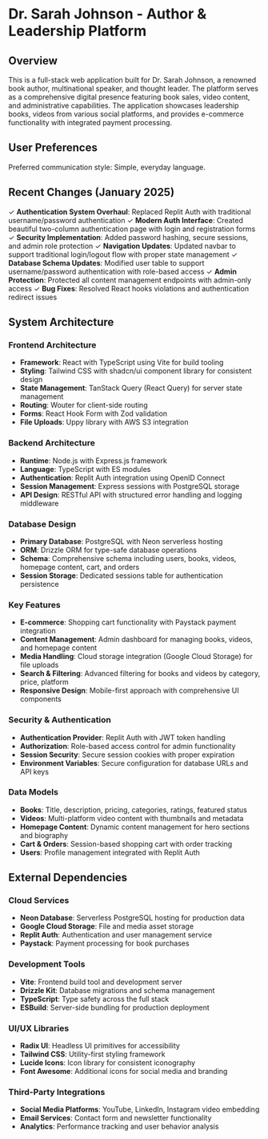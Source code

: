 # Dr. Sarah Johnson - Author & Leadership Platform

## Overview

This is a full-stack web application built for Dr. Sarah Johnson, a renowned book author, multinational speaker, and thought leader. The platform serves as a comprehensive digital presence featuring book sales, video content, and administrative capabilities. The application showcases leadership books, videos from various social platforms, and provides e-commerce functionality with integrated payment processing.

## User Preferences

Preferred communication style: Simple, everyday language.

## Recent Changes (January 2025)

✓ **Authentication System Overhaul**: Replaced Replit Auth with traditional username/password authentication
✓ **Modern Auth Interface**: Created beautiful two-column authentication page with login and registration forms
✓ **Security Implementation**: Added password hashing, secure sessions, and admin role protection
✓ **Navigation Updates**: Updated navbar to support traditional login/logout flow with proper state management
✓ **Database Schema Updates**: Modified user table to support username/password authentication with role-based access
✓ **Admin Protection**: Protected all content management endpoints with admin-only access
✓ **Bug Fixes**: Resolved React hooks violations and authentication redirect issues

## System Architecture

### Frontend Architecture
- **Framework**: React with TypeScript using Vite for build tooling
- **Styling**: Tailwind CSS with shadcn/ui component library for consistent design
- **State Management**: TanStack Query (React Query) for server state management
- **Routing**: Wouter for client-side routing
- **Forms**: React Hook Form with Zod validation
- **File Uploads**: Uppy library with AWS S3 integration

### Backend Architecture
- **Runtime**: Node.js with Express.js framework
- **Language**: TypeScript with ES modules
- **Authentication**: Replit Auth integration using OpenID Connect
- **Session Management**: Express sessions with PostgreSQL storage
- **API Design**: RESTful API with structured error handling and logging middleware

### Database Design
- **Primary Database**: PostgreSQL with Neon serverless hosting
- **ORM**: Drizzle ORM for type-safe database operations
- **Schema**: Comprehensive schema including users, books, videos, homepage content, cart, and orders
- **Session Storage**: Dedicated sessions table for authentication persistence

### Key Features
- **E-commerce**: Shopping cart functionality with Paystack payment integration
- **Content Management**: Admin dashboard for managing books, videos, and homepage content
- **Media Handling**: Cloud storage integration (Google Cloud Storage) for file uploads
- **Search & Filtering**: Advanced filtering for books and videos by category, price, platform
- **Responsive Design**: Mobile-first approach with comprehensive UI components

### Security & Authentication
- **Authentication Provider**: Replit Auth with JWT token handling
- **Authorization**: Role-based access control for admin functionality
- **Session Security**: Secure session cookies with proper expiration
- **Environment Variables**: Secure configuration for database URLs and API keys

### Data Models
- **Books**: Title, description, pricing, categories, ratings, featured status
- **Videos**: Multi-platform video content with thumbnails and metadata
- **Homepage Content**: Dynamic content management for hero sections and biography
- **Cart & Orders**: Session-based shopping cart with order tracking
- **Users**: Profile management integrated with Replit Auth

## External Dependencies

### Cloud Services
- **Neon Database**: Serverless PostgreSQL hosting for production data
- **Google Cloud Storage**: File and media asset storage
- **Replit Auth**: Authentication and user management service
- **Paystack**: Payment processing for book purchases

### Development Tools
- **Vite**: Frontend build tool and development server
- **Drizzle Kit**: Database migrations and schema management
- **TypeScript**: Type safety across the full stack
- **ESBuild**: Server-side bundling for production deployment

### UI/UX Libraries
- **Radix UI**: Headless UI primitives for accessibility
- **Tailwind CSS**: Utility-first styling framework
- **Lucide Icons**: Icon library for consistent iconography
- **Font Awesome**: Additional icons for social media and branding

### Third-Party Integrations
- **Social Media Platforms**: YouTube, LinkedIn, Instagram video embedding
- **Email Services**: Contact form and newsletter functionality
- **Analytics**: Performance tracking and user behavior analysis